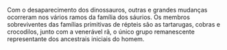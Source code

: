 ﻿Com o desaparecimento dos dinossauros, outras e grandes mudanças ocorreram nos vários ramos da família dos sáurios. Os membros sobreviventes das famílias primitivas de répteis são as tartarugas, cobras e crocodilos, junto com a venerável rã, o único grupo remanescente representante dos ancestrais iniciais do homem.